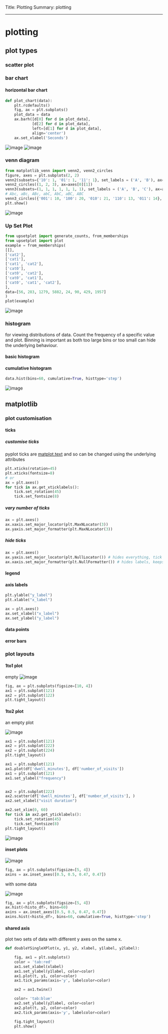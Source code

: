 Title: Plotting
Summary: plotting 
- - - 

# plotting

## plot types

### scatter plot

### bar chart

#### horizontal bar chart

```python
def plot_chart(data):
    plt.rcdefaults()
    fig, ax = plt.subplots()
    plot_data = data
    ax.barh([d[0] for d in plot_data],
            [d[2] for d in plot_data],
            left=[d[1] for d in plot_data],
            align='center')
    ax.set_xlabel('Seconds')
```

![image](./img/async.png)
![image](./img/sync.png)

### venn diagram


```python
from matplotlib_venn import venn2, venn2_circles
figure, axes = plt.subplots(2, 2)
venn2(subsets={'10': 1, '01': 1, '11': 1}, set_labels = ('A', 'B'), ax=axes[0][0])
venn2_circles((1, 2, 3), ax=axes[0][1])
venn3(subsets=(1, 1, 1, 1, 1, 1, 1), set_labels = ('A', 'B', 'C'), ax=axes[1][0])
# Abc, aBc, ABc, abC, AbC, aBC, ABC
venn3_circles({'001': 10, '100': 20, '010': 21, '110': 13, '011': 14}, ax=axes[1][1])
plt.show()
```

![image](./img/venn.png)

### Up Set Plot

```python
from upsetplot import generate_counts, from_memberships
from upsetplot import plot
example = from_memberships(
[[],
['cat2'],
['cat1'],
['cat1', 'cat2'],
['cat0'],
['cat0', 'cat2'],
['cat0', 'cat1'],
['cat0', 'cat1', 'cat2'],
],
data=[56, 283, 1279, 5882, 24, 90, 429, 1957]
)
plot(example)
```

![image](./img/upset.png)

### histogram

for viewing distributions of data. Count the frequency of a specific value and plot. 
Binning is important as both too large bins or too small can hide the underlying behaviour.

#### basic histogram

#### cumulative histogram

```python
data.hist(bins=60, cumulative=True, histtype='step')
```
![image](./img/cum_histo.png)
###

## matplotlib

### plot customisation

#### ticks

##### customise ticks

pyplot ticks are [matplot.text](https://matplotlib.org/stable/api/text_api.html#matplotlib.text.Text)
and so can be changed using the underlying attributes

```python
plt.xticks(rotation=45)
plt.xticks(fontsize=8)
# or
ax = plt.axes()
for tick in ax.get_xticklabels():
    tick.set_rotation(45)
    tick.set_fontsize(8)
```

##### vary number of ticks

```python
ax = plt.axes()
ax.xaxis.set_major_locator(plt.MaxNLocator(3))
ax.yaxis.set_major_formatter(plt.MaxNLocator(3))
```

##### hide ticks

```python
ax = plt.axes()
ax.yaxis.set_major_locator(plt.NullLocator()) # hides everything, tick and labels
ax.xaxis.set_major_formatter(plt.NullFormatter()) # hides labels, keeps ticks 
```


#### legend

#### axis labels 

```python
plt.ylable("y_label")
plt.xlable("x_label")

ax = plt.axes()
ax.set_xlabel("x_label")
ax.set_ylabel("y_label")
```

#### data points

#### error bars

### plot layouts

#### 1to1 plot

empty 
![image](./img/1to1_empty.png)

```python
fig, ax = plt.subplots(figsize=[10, 4])
ax1 = plt.subplot(121)
ax2 = plt.subplot(122)
plt.tight_layout()
```

#### 1to2 plot

an empty plot  

![image](./img/1-2_plot_empty.png)
```python
ax1 = plt.subplot(121)
ax2 = plt.subplot(222)
ax2 = plt.subplot(224)
plt.tight_layout()
```


```python
ax1 = plt.subplot(121)
ax1.plot(df['dwell_minutes'], df['number_of_visits'])
ax1 = plt.subplot(121)
ax1.set_ylabel("frequency")


ax2 = plt.subplot(222)
ax2.scatter(df['dwell_minutes'], df['number_of_visits'], )
ax2.set_xlabel("visit duration")

ax2.set_xlim(0, 60)
for tick in ax2.get_yticklabels():
    tick.set_rotation(45)
    tick.set_fontsize(8) 
plt.tight_layout()
```
![image](./img/plot_1.png)

#### inset plots

![image](./img/insert_plot_empty.png)
```python
fig, ax = plt.subplots(figsize=[5, 4])
axins = ax.inset_axes([0.5, 0.5, 0.47, 0.47])
```

with some data

![image](./img/insert_plot.png)
```python
fig, ax = plt.subplots(figsize=[5, 4])
ax.hist(<histo_df>, bins=60)
axins = ax.inset_axes([0.5, 0.5, 0.47, 0.47])
axins.hist(<histo_df>, bins=60, cumulative=True, histtype='step')
```

#### shared axis

plot two sets of data with different y axes on the same x.

```python
def doubleYSingleXPlot(x, y1, y2, xlabel, y1label, y2label):

    fig, ax1 = plt.subplots()
    color = 'tab:red'
    ax1.set_xlabel(xlabel)
    ax1.set_ylabel(y1label, color=color)
    ax1.plot(t, y1, color=color)
    ax1.tick_params(axis='y', labelcolor=color)

    ax2 = ax1.twinx()

    color= 'tab:blue'
    ax2.set_ylabel(y2label, color=color)
    ax2.plot(t, y2, color=color)
    ax2.tick_params(axis='y', labelcolor=color)

    fig.tight_layout()
    plt.show()
```
